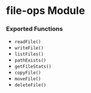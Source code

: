 # file-ops Module

### Exported Functions

- `readFile()`
- `writeFile()`
- `listFiles()`
- `pathExists()`
- `getFileStats()`
- `copyFile()`
- `moveFile()`
- `deleteFile()`

